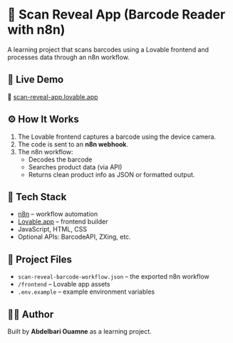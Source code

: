 # 🧾 Scan Reveal App (Barcode Reader with n8n)

A learning project that scans barcodes using a Lovable frontend and processes data through an n8n workflow.

## 🚀 Live Demo
🔗 [scan-reveal-app.lovable.app](https://scan-reveal-app.lovable.app/)

## ⚙️ How It Works
1. The Lovable frontend captures a barcode using the device camera.
2. The code is sent to an **n8n webhook**.
3. The n8n workflow:
   - Decodes the barcode
   - Searches product data (via API)
   - Returns clean product info as JSON or formatted output.

## 🧠 Tech Stack
- [n8n](https://n8n.io/) – workflow automation
- [Lovable.app](https://lovable.app/) – frontend builder
- JavaScript, HTML, CSS
- Optional APIs: BarcodeAPI, ZXing, etc.

## 🧰 Project Files
- `scan-reveal-barcode-workflow.json` – the exported n8n workflow
- `/frontend` – Lovable app assets
- `.env.example` – example environment variables

## 🧑‍💻 Author
Built by **Abdelbari Ouamne** as a learning project.
